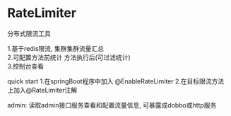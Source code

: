 # RateLimiter
分布式限流工具

1.基于redis限流, 集群集群流量汇总
<br>
2.可配置方法前统计 方法执行后(可过滤统计)
<br>
3.控制台查看

quick start
1.在springBoot程序中加入 @EnableRateLimiter
2.在目标限流方法上加入@RateLimiter注解


admin:
读取admin接口服务查看和配置流量信息, 可暴露成dobbo或http服务
